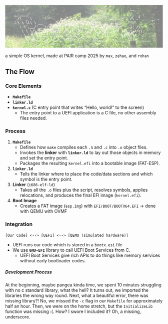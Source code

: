 ![pernel logo](pernel.png)


a simple OS kernel, made at PAIR camp 2025 by `max`, `zehao`, and `rohan`


## The Flow

### Core Elements
* **`Makefile`**
* **`linker.ld`**
* **`kernel.c`** (C entry point that writes “Hello, world!” to the screen)
    * The entry point to a UEFI application is a C file, no other assembly files needed.

### Process
1. **`Makefile`**
   - Defines how `make` compiles each `.S` and `.c` into `.o` object files.
   - Invokes the **linker** with **`linker.ld`** to lay out those objects in memory and set the entry point.
   - Packages the resulting `kernel.efi` into a bootable image (FAT-ESP).
2. **`linker.ld`**
   - Tells the linker where to place the code/data sections and which symbol is the entry point.
3. **Linker** (`i686-elf-ld`)
   - Takes all the `.o` files plus the script, resolves symbols, applies relocations, and produces the final EFI image (`kernel.efi`).
4. **Boot Image**
   - Creates a FAT image (`esp.img`) with `EFI/BOOT/BOOTX64.EFI` → done with QEMU with OVMF

### Integration
```
[Our Code] <--> [UEFI] <--> [QEMU (simulated hardware)]
```

* UEFI runs our code which is stored in a `bootx.esi` file
* We use **`GNU-EFI`** library to call UEFI Boot Services from C.
  * UEFI Boot Services give rich APIs to do things like memory services without early bootloader codes.

##### Development Process
At the beginning, maybe pangea kinda time, we spent 10 minutes struggling with no c standard library, what the hell?
It turns out, we imported the libraries the wrong way round. Next, what a beautiful error, there was missing library?!
No, we missed the `-c` flag in our `Makefile` for approximately half an hour.
Then, we were on the home stretch, but the `InitializeLib` function was missing :(. How? I swore I included it?
Oh, a missing, underscore.